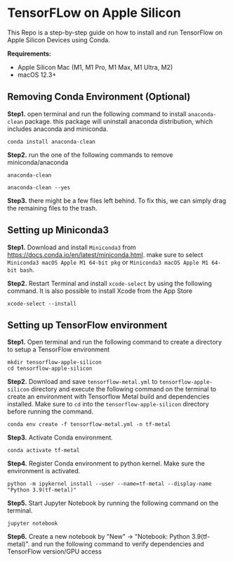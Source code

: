 # TensorFLow on Apple Silicon

This Repo is a step-by-step guide on how to install and run TensorFlow on Apple Silicon Devices using Conda.

**Requirements:**
  - Apple Silicon Mac (M1, M1 Pro, M1 Max, M1 Ultra, M2)
  - macOS 12.3+

## Removing Conda Environment (Optional)
**Step1.** open terminal and run the following command to install `anaconda-clean` package. this package will uninstall anaconda distribution, which includes anaconda and miniconda.
```
conda install anaconda-clean
```

**Step2.** run the one of the following commands to remove miniconda/anaconda

```
anaconda-clean

anaconda-clean --yes
```
**Step3.** there might be a few files left behind. To fix this, we can simply drag the remaining files to the trash.

## Setting up Miniconda3
**Step1.** Download and install `Miniconda3` from https://docs.conda.io/en/latest/miniconda.html. make sure to select `Miniconda3 macOS Apple M1 64-bit pkg` or `Miniconda3 macOS Apple M1 64-bit bash`. 

**Step2.** Restart Terminal and install `xcode-select` by using the following command. It is also possible to install Xcode from the App Store
```
xcode-select --install
```

## Setting up TensorFlow environment

**Step1.** Open terminal and run the following command to create a directory to setup a TensorFlow environment
```
mkdir tensorflow-apple-silicon
cd tensorflow-apple-silicon
```

**Step2.** Download and save `tensorflow-metal.yml` to `tensorflow-apple-silicon` directory and execute the following command on the terminal to create an environment with Tensorflow Metal  build and dependencies installed. Make sure to `cd` into the `tensorflow-apple-silicon` directory before running the command.
```
conda env create -f tensorflow-metal.yml -n tf-metal
```

**Step3.** Activate Conda environment.
```
conda activate tf-metal
```

**Step4.** Register Conda environment to python kernel. Make sure the environment is activated.
```
python -m ipykernel install --user --name=tf-metal --display-name "Python 3.9(tf-metal)"
```

**Step5.** Start Jupyter Notebook by running the following command on the terminal.
```
jupyter notebook
```

**Step6.** Create a new notebook by "New" -> "Notebook: Python 3.9(tf-metal)". and run the following command to verify dependencies and TensorFlow version/GPU access
```

```


